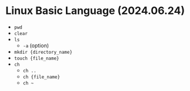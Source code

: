 # Linux Basic Language (2024.06.24)

- `pwd`
- `clear`
- `ls`
    - `-a` (option)
- `mkdir {directory_name}`
- `touch {file_name}`
- `ch`
    - `ch ..`
    - `ch {file_name}`
    - `ch ~`